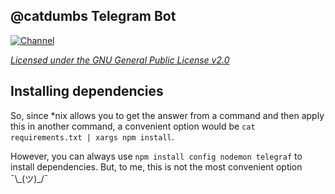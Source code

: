 ## @catdumbs Telegram Bot

[![Channel](https://img.shields.io/badge/Telegram%20Channel-gray.svg?colorA=ffffff&colorB=EFDAD7&style=for-the-badge&logo=starship%20style=for-the-badge)](https://t.me/catdumbs)

*[Licensed under the GNU General Public License v2.0](https://github.com/Attorelle/catdumbs/blob/default/LICENSE)*

## Installing dependencies
So, since *nix allows you to get the answer from a command and then apply this in another command, a convenient option would be `cat requirements.txt | xargs npm install`.

However, you can always use `npm install config nodemon telegraf` to install dependencies. But, to me, this is not the most convenient option ¯\\_(ツ)\_/¯
